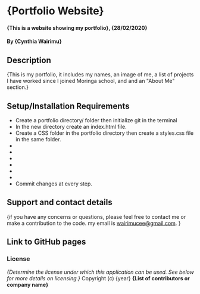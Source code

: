 # {Portfolio Website}
#### {This is a website showing my portfolio}, {28/02/2020}
#### By **{Cynthia Wairimu}**
## Description
{This is my portfolio, it includes my names, an image of me, a list of projects I have worked since I joined Moringa school, and and an "About Me" section.}
## Setup/Installation Requirements
* Create a portfolio directory/ folder then initialize git in the terminal
* In the new directory create an index.html file.
* Create a CSS folder in the portfolio directory then create a styles.css file in the same folder.
* 
* 
* 
* 
* 
* 
* Commit changes at every step.

## Support and contact details
{if you have any concerns or questions, please feel free to contact me or make a contribution to the code. my email is wairimucee@gmail.com. }

## Link to GitHub pages


### License
*{Determine the license under which this application can be used.  See below for more details on licensing.}*
Copyright (c) {year} **{List of contributors or company name}**
